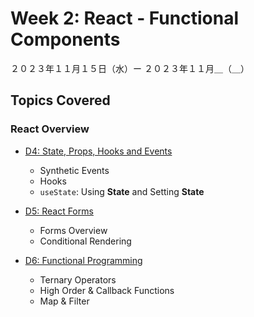 # Week 2: React - Functional Components

２０２３年１１月１５日（水）ー ２０２３年１１月＿（＿）

## Topics Covered

### React Overview

- [D4: State, Props, Hooks and Events](Lecture-Code/D4-State_Props_and_Events/)
    - Synthetic Events
    - Hooks
    - `useState`: Using **State** and Setting **State**

- [D5: React Forms](#)
    - Forms Overview
    - Conditional Rendering

- [D6: Functional Programming](#)
    - Ternary Operators
    - High Order & Callback Functions
    - Map & Filter
